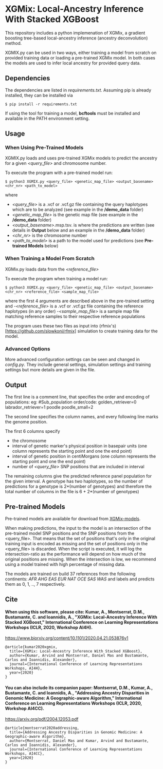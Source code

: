 # XGMix: Local-Ancestry Inference With Stacked XGBoost

This repository includes a python implemenation of XGMix, a gradient boosting tree-based local-ancestry inference (ancestry deconvolution) method.

XGMIX.py can be used in two ways, either training a model from scratch on provided training data or loading a pre-trained XGMix model. In both cases the models are used to infer local ancestry for provided query data.

## Dependencies
The dependencies are listed in *requirements.txt*. Assuming pip is already installed, they can be installed via
```
$ pip install -r requirements.txt
```
If using the tool for training a model, **bcftools** must be installed and available in the PATH environment setting.

## Usage

### When Using Pre-Trained Models
XGMIX.py loads and uses pre-trained XGMix models to predict the ancestry for a given *<query_file>* and chromosome number. 

To execute the program with a pre-trained model run:
```
$ python3 XGMIX.py <query_file> <genetic_map_file> <output_basename> <chr_nr> <path_to_model> 
```

where 
- *<query_file>* is a .vcf or .vcf.gz file containing the query haplotypes which are to be analyzed (see example in the **/demo_data** folder)
- *<genetic_map_file>* is the genetic map file (see example in the **/demo_data** folder)
- *<output_basename>*.msp.tsv. is where the predictions are written (see details in **Output** below and an example in the **/demo_data** folder)
- *<chr_nr>* is the chromosome number
- *<path_to_model>* is a path to the model used for predictions (see **Pre-trained Models** below)

### When Training a Model From Scratch
XGMix.py loads data from the *<reference_file>* 

To execute the program when training a model run:
```
$ python3 XGMIX.py <query_file> <genetic_map_file> <output_basename> <chr_nr> <reference_file> <sample_map_file>
```

where the first 4 arguments are described above in the pre-trained setting and 
-*<reference_file>* is a .vcf or .vcf.gz file containing the reference haplotypes (in any order)
-*<sample_map_file>* is a sample map file matching reference samples to their respective reference populations

The program uses these two files as input into (rfmix's)[https://github.com/slowkoni/rfmix] simulation to create training data for the model.

### Advanced Options
More advanced configuration settings can be seen and changed in *config.py*. 
They include general settings, simulation settings and training settings but more details are given in the file.

## Output

The first line is a comment line, that specifies the order and encoding of populations: eg:
#Sub_population order/code: golden_retriever=0 labrador_retriever=1 poodle poodle_small=2

The second line specifies the column names, and every following line marks the genome position.

The first 6 columns specify
- the chromosome
- interval of genetic marker's physical position in basepair units (one column represents the starting point and one the end point)
- interval of genetic position in centiMorgans (one column represents the starting point and one the end point)
- number of *<query_file>* SNP positions that are included in interval

The remaining columns give the predicted reference panel population for the given interval. A genotype has two haplotypes, so the number of predictions for a genotype is 2*(number of genotypes) and therefore the total number of columns in the file is 6 + 2*(number of genotypes)

## Pre-trained Models

Pre-trained models are available for download from [XGMix-models](https://github.com/AI-sandbox/XGMix-models).

When making predictions, the input to the model is an intersection of the pre-trained model SNP positions and the SNP positions from the <query_file>. That means that the set of positions that's only in the original training input is encoded as missing and the set of positions only in the <query_file> is discarded. When the script is executed, it will log the intersection-ratio as the performance will depend on how much of the original positions are missing. When the intersection is low, we recommend using a model trained with high percentage of missing data.

The models are trained on build 37 references from the following continents: *AFR AHG EAS EUR NAT OCE SAS WAS* and labels and predicts them as 0, 1, .., 7 respectively.

## Cite

#### When using this software, please cite: Kumar, A., Montserrat, D.M., Bustamante, C. and Ioannidis, A., "XGMix: Local-Ancestry Inference With Stacked XGBoost," International Conference on Learning Representations Workshops (ICLR, 2020, Workshop AI4H).

https://www.biorxiv.org/content/10.1101/2020.04.21.053876v1

```
@article{kumar2020xgmix,
  title={XGMix: Local-Ancestry Inference With Stacked XGBoost},
  author={Kumar, Arvind and Montserrat, Daniel Mas and Bustamante, Carlos and Ioannidis, Alexander},
  journal={International Conference of Learning Representations Workshops, AI4H},
  year={2020}
}
```

#### You can also include its companion paper: Montserrat, D.M., Kumar, A., Bustamante, C. and Ioannidis, A., "Addressing Ancestry Disparities in Genomic Medicine: A Geographic-aware Algorithm," International Conference on Learning Representations Workshops (ICLR, 2020, Workshop AI4CC).

https://arxiv.org/pdf/2004.12053.pdf

```
@article{montserrat2020addressing,
  title={Addressing Ancestry Disparities in Genomic Medicine: A Geographic-aware Algorithm},
  author={Montserrat, Daniel Mas and Kumar, Arvind and Bustamante, Carlos and Ioannidis, Alexander},
  journal={International Conference of Learning Representations Workshops, AI4CC},
  year={2020}
}
```



